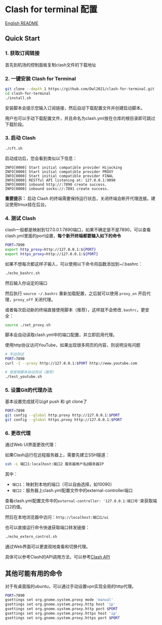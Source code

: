 

# Clash for terminal 配置

[English README](README_EN.md)

## Quick Start

### 1. 获取订阅链接

首先到机场的控制面板复制clash文件的下载地址

### 2. 一键安装 Clash for Terminal

```bash
git clone --depth 1 https://github.com/Dwl2021/clash-for-terminal.git
cd clash-for-terminal
./install.sh
```

安装脚本会提示您输入订阅链接，然后自动下载配置文件并创建启动脚本。

用户也可以手动下载配置文件，并且命名为clash.yml放在仓库的根目录即可跳过下载阶段。

### 3. 启动 Clash

```bash
./cft.sh
```

启动成功后，您会看到类似以下信息：

```
INFO[0000] Start initial compatible provider Hijacking  
INFO[0000] Start initial compatible provider PROXY      
INFO[0000] Start initial compatible provider FINAL      
INFO[0000] RESTful API listening at: 127.0.0.1:9090     
INFO[0000] inbound http://:7890 create success.         
INFO[0000] inbound socks://:7891 create success.  
```

**重要提示：** 启动 Clash 的终端需要保持运行状态，关闭终端会断开代理连接。建议使用tmux挂在后台。

### 4. 测试 Clash

clash一般都是映射到127.0.0.1:7890端口，如果不确定是不是7890，可以查看clash.yml里面的port设置，**每个新开终端都要输入如下的命令**

```bash
PORT=7890
export http_proxy=http://127.0.0.1:${PORT}
export https_proxy=http://127.0.0.1:${PORT}
```

如果不想每次都这样子输入，可以使用以下命令将函数添加到~/.bashrc：

```bash
./echo_bashrc.sh
```

然后输入你设定的端口

然后执行 `source ~/.bashrc` 重新加载配置，之后就可以使用 `proxy_on` 开启代理，`proxy_off` 关闭代理。

或者每次启动新的终端直接使用脚本（推荐），这样就不会修改`.bashrc`，更安全：

```bash
source ./set_proxy.sh
```

脚本会自动读取clash.yml中的端口配置，并立即启用代理。

使用http协议访问YouTube，如果出现很多网页的内容，则说明没有问题

```bash
# 手动测试
PORT=7890
curl -I --proxy http://127.0.0.1:$PORT http://www.youtube.com

# 或使用脚本自动测试（推荐）
./test_youtube.sh
```

### 5. 设置Git的代理办法

基本设置完成就可以git push 和 git clone了

```bash
PORT=7890
git config --global http.proxy http://127.0.0.1:$PORT
git config --global https.proxy http://127.0.0.1:$PORT
```

### 6. 更改代理

通过Web UI界面更改代理：

如果Clash运行在远程服务器上，需要先建立SSH隧道：

```bash
ssh -L 端口1:localhost:端口2 服务器用户名@服务器IP
```

其中：
- `端口1`：映射到本地的端口（可以自由选择，如10090）
- `端口2`：服务器上clash.yml配置文件中的external-controller端口

查看clash.yml配置文件中的`external-controller: '127.0.0.1:端口号'`来获取端口2的值。

然后在本地浏览器中访问：`http://localhost:端口1/ui`

也可以直接运行命令快速获取端口转发链接：

```bash
./echo_extern_control.sh
```

通过Web界面可以更直观地查看和切换代理。


具体可以参考Clash的API调用方法，可以参考[Clash API](https://clash.wiki/runtime/external-controller.html)


## 其他可能有用的命令
对于有桌面版的ubuntu，可以通过手动设置vpn实现全局的http代理。

```bash
PORT=7890
gsettings set org.gnome.system.proxy mode 'manual'
gsettings set org.gnome.system.proxy.http host 'ip'
gsettings set org.gnome.system.proxy.http port $PORT
gsettings set org.gnome.system.proxy.https host 'ip'
gsettings set org.gnome.system.proxy.https port $PORT
```



